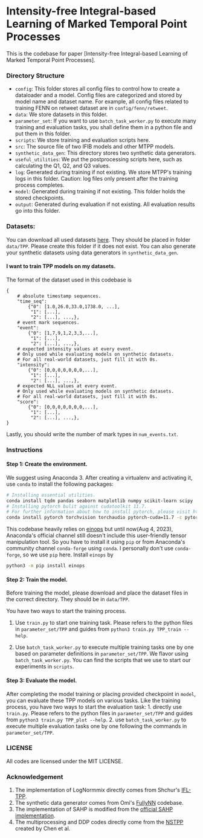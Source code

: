# Intensity-free Integral-based Learning of Marked Temporal Point Processes

This is the codebase for paper [Intensity-free Integral-based Learning of Marked Temporal Point Processes].


### Directory Structure
* ```config```: This folder stores all config files to control how to create a dataloader and a model. Config files are categorized and stored by model name and dataset name. For example, all config files related to training FENN on retweet dataset are in ```config/fenn/retweet```.
* ```data```: We store datasets in this folder. 
* ```parameter_set```: If you want to use ```batch_task_worker.py``` to execute many training and evaluation tasks, you shall define them in a python file and put them in this folder. 
* ```scripts```: We store training and evaluation scripts here.
* ```src```: The source file of two IFIB models and other MTPP models.
* ```synthetic_data_gen```: This directory stores two synthetic data generators.
* ```useful_utilities```: We put the postprocessing scripts here, such as calculating the Q1, Q2, and Q3 values.
* ```log```: Generated during training if not existing. We store MTPP's training logs in this folder. Caution: log files only present after the training process completes.
* ```model```: Generated during training if not existing. This folder holds the stored checkpoints.
* ```output```: Generated during evaluation if not existing. All evaluation results go into this folder.

### Datasets:
You can download all used datasets [here](). They should be placed in folder ```data/TPP```. Please create this folder if it does not exist. You can also generate your synthetic datasets using data generators in ```synthetic_data_gen```.

#### I want to train TPP models on my datasets.
The format of the dataset used in this codebase is
```
{
    # absolute timestamp sequences.
    "time_seq": 
        {"0": [1.0,26.0,33.0,1738.0, ...],
         "1": [...], 
         "2": [...], ...,},
    # event mark sequences.
    "event":
        {"0": [1,7,9,1,2,3,3,...],
         "1": [...], 
         "2": [...], ...,},
    # expected intensity values at every event.
    # Only used while evaluating models on synthetic datasets.
    # For all real-world datasets, just fill it with 0s.
    "intensity":
        {"0": [0,0,0,0,0,0,0,...],
         "1": [...], 
         "2": [...], ...,},
    # expected NLL values at every event.
    # Only used while evaluating models on synthetic datasets.
    # For all real-world datasets, just fill it with 0s.
    "score":
        {"0": [0,0,0,0,0,0,0,...],
         "1": [...], 
         "2": [...], ...,},
}
```

Lastly, you should write the number of mark types in ```num_events.txt```.


### Instructions

#### Step 1: Create the environment.

We suggest using Anaconda 3. After creating a virtualenv and activating it, use ```conda``` to install the following packages:
```bash
# Installing essential utilities.
conda install tqdm pandas seaborn matplotlib numpy scikit-learn scipy
# Installing pytorch bulit against cudatoolkit 11.7.
# For further information about how to install pytorch, please visit https://pytorch.org/get-started/locally/
conda install pytorch torchvision torchaudio pytorch-cuda=11.7 -c pytorch -c nvidia
```
This codebase heavily relies on [einops](https://einops.rocks/) but until now(Aug 4, 2023), Anaconda's official channel still doesn't include this user-friendly tensor manipulation tool. So you have to install it using ```pip``` or from Anaconda's community channel ```conda-forge``` using ```conda```. I personally don't use ```conda-forge```, so we use ```pip``` here. Install ```einops``` by 
```bash
python3 -m pip install einops
```

#### Step 2: Train the model.

Before training the model, please download and place the dataset files in the correct directory. They should be in ```data/TPP```.

You have two ways to start the training process. 
1. Use ```train.py``` to start one training task. Please refers to the python files in ```parameter_set/TPP``` and guides from ```python3 train.py TPP_train --help```.

2. Use ```batch_task_worker.py``` to execute multiple training tasks one by one based on parameter definitions in ```parameter_set/TPP```. We flavor using ```batch_task_worker.py```. You can find the scripts that we use to start our experiments in ```scripts```.


#### Step 3: Evaluate the model.

After completing the model training or placing provided checkpoint in ```model```, you can evaluate these TPP models on various tasks. Like the training process, you have two ways to start the evaluation task: 1. directly use ```train.py```. Please refers to the python files in ```parameter_set/TPP``` and guides from ```python3 train.py TPP_plot --help```. 2. use ```batch_task_worker.py``` to execute multiple evaluation tasks one by one following the commands in ```parameter_set/TPP```. 


### LICENSE

All codes are licensed under the MIT LICENSE.


### Acknowledgement

1. The implementation of LogNormmix directly comes from Shchur's [IFL-TPP](https://github.com/shchur/ifl-tpp).
2. The synthetic data generator comes from Omi's [FullyNN](https://github.com/omitakahiro/NeuralNetworkPointProcess) codebase.
3. The implementation of SAHP is modified from the [official SAHP implementation](https://github.com/QiangAIResearcher/sahp_repo).
4. The multiprocessing and DDP codes directly come from the [NSTPP](https://github.com/facebookresearch/neural_stpp) created by Chen et al.